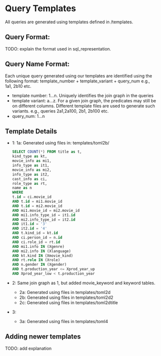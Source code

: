 # Query Templates

All queries are generated using templates defined in /templates.

## Query Format:

TODO: explain the format used in sql_representation.

## Query Name Format:

Each unique query generated using our templates are identified using the
following format:
  template_number + template_variant + query_num e.g., 1a1, 2b10 etc.

* template number: 1...n. Uniquely identifies the join graph in the queries
* template variant: a...z. For a given join graph, the predicates may still be
on different columns. Different template files are used to generate such
variants. e.g., queries 2a1,2a100, 2b1, 2b100 etc.
* query_num: 1...n

## Template Details

* 1:
  1a: Generated using files in: templates/toml2b/

  ```sql
  SELECT COUNT(*) FROM title as t,
  kind_type as kt,
  movie_info as mi1,
  info_type as it1,
  movie_info as mi2,
  info_type as it2,
  cast_info as ci,
  role_type as rt,
  name as n
  WHERE
  t.id = ci.movie_id
  AND t.id = mi1.movie_id
  AND t.id = mi2.movie_id
  AND mi1.movie_id = mi2.movie_id
  AND mi1.info_type_id = it1.id
  AND mi2.info_type_id = it2.id
  AND it1.id = '3'
  AND it2.id = '4'
  AND t.kind_id = kt.id
  AND ci.person_id = n.id
  AND ci.role_id = rt.id
  AND mi1.info IN (Xgenre)
  AND mi2.info IN (Xlanguage)
  AND kt.kind IN (Xmovie_kind)
  AND rt.role IN (Xrole)
  AND n.gender IN (Xgender)
  AND t.production_year <= Xprod_year_up
  AND Xprod_year_low < t.production_year
  ```

* 2: Same join graph as 1, but added movie_keyword and keyword tables.
  - 2a: Generated using files in templates/toml2d
  - 2b: Generated using files in templates/toml2d2
  - 2c: Generated using files in templates/toml2dtitle

* 3:
  - 3a: Generated using files in templates/toml4

## Adding newer templates

TODO: add explanation

